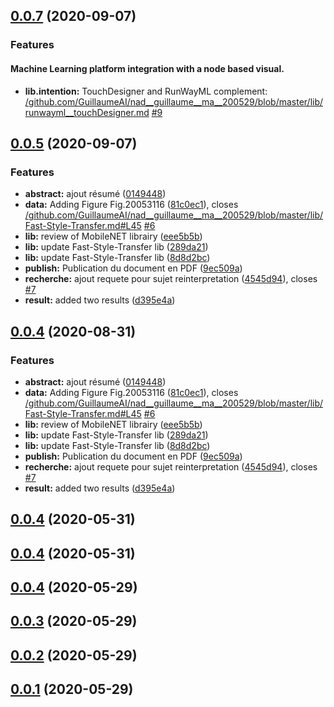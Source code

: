 ## [0.0.7](https://github.com/GuillaumeAI/nad__guillaume__ma__200529/compare/v0.0.6...v0.0.7) (2020-09-07)


### Features

#### Machine Learning platform integration with a node based visual.


* **lib.intention:** TouchDesigner and RunWayML complement: [/github.com/GuillaumeAI/nad__guillaume__ma__200529/blob/master/lib/runwayml__touchDesigner.md](https://github.com/GuillaumeAI/nad__guillaume__ma__200529/blob/master/lib/runwayml__touchDesigner.md) [#9](https://github.com/GuillaumeAI/nad__guillaume__ma__200529/issues/9)


## [0.0.5](https://github.com/GuillaumeAI/nad__guillaume__ma__200529/compare/v0.0.6...v0.0.5) (2020-09-07)


### Features

* **abstract:** ajout  résumé ([0149448](https://github.com/GuillaumeAI/nad__guillaume__ma__200529/commit/01494480cba1e6f9951095cc663c6d1636a18ff5))
* **data:** Adding Figure Fig.20053116 ([81c0ec1](https://github.com/GuillaumeAI/nad__guillaume__ma__200529/commit/81c0ec1b385dbadc8199d598bc3a0dde8ea774ff)), closes [/github.com/GuillaumeAI/nad__guillaume__ma__200529/blob/master/lib/Fast-Style-Transfer.md#L45](https://github.com//github.com/GuillaumeAI/nad__guillaume__ma__200529/blob/master/lib/Fast-Style-Transfer.md/issues/L45) [#6](https://github.com/GuillaumeAI/nad__guillaume__ma__200529/issues/6)
* **lib:** review of MobileNET librairy ([eee5b5b](https://github.com/GuillaumeAI/nad__guillaume__ma__200529/commit/eee5b5ba3b8831878f3fa01c592d1cbb2feb378c))
* **lib:** update Fast-Style-Transfer lib ([289da21](https://github.com/GuillaumeAI/nad__guillaume__ma__200529/commit/289da21ecd51c34e200d88f133972344697e4133))
* **lib:** update Fast-Style-Transfer lib ([8d8d2bc](https://github.com/GuillaumeAI/nad__guillaume__ma__200529/commit/8d8d2bc83e1b0f5bd88da3ca34e7dd7ba87f2e11))
* **publish:** Publication du document en PDF ([9ec509a](https://github.com/GuillaumeAI/nad__guillaume__ma__200529/commit/9ec509aaf068ce4238f47e829da29e1ed9067b7c))
* **recherche:** ajout requete pour sujet reinterpretation ([4545d94](https://github.com/GuillaumeAI/nad__guillaume__ma__200529/commit/4545d940c81d0d84fbc5310f5a74c0c7489ba79c)), closes [#7](https://github.com/GuillaumeAI/nad__guillaume__ma__200529/issues/7)
* **result:** added two results ([d395e4a](https://github.com/GuillaumeAI/nad__guillaume__ma__200529/commit/d395e4a0dcd3d8b12899a26178bbd44a829dac7b))



## [0.0.4](https://github.com/GuillaumeAI/nad__guillaume__ma__200529/compare/v0.0.6...v0.0.4) (2020-08-31)


### Features

* **abstract:** ajout  résumé ([0149448](https://github.com/GuillaumeAI/nad__guillaume__ma__200529/commit/01494480cba1e6f9951095cc663c6d1636a18ff5))
* **data:** Adding Figure Fig.20053116 ([81c0ec1](https://github.com/GuillaumeAI/nad__guillaume__ma__200529/commit/81c0ec1b385dbadc8199d598bc3a0dde8ea774ff)), closes [/github.com/GuillaumeAI/nad__guillaume__ma__200529/blob/master/lib/Fast-Style-Transfer.md#L45](https://github.com//github.com/GuillaumeAI/nad__guillaume__ma__200529/blob/master/lib/Fast-Style-Transfer.md/issues/L45) [#6](https://github.com/GuillaumeAI/nad__guillaume__ma__200529/issues/6)
* **lib:** review of MobileNET librairy ([eee5b5b](https://github.com/GuillaumeAI/nad__guillaume__ma__200529/commit/eee5b5ba3b8831878f3fa01c592d1cbb2feb378c))
* **lib:** update Fast-Style-Transfer lib ([289da21](https://github.com/GuillaumeAI/nad__guillaume__ma__200529/commit/289da21ecd51c34e200d88f133972344697e4133))
* **lib:** update Fast-Style-Transfer lib ([8d8d2bc](https://github.com/GuillaumeAI/nad__guillaume__ma__200529/commit/8d8d2bc83e1b0f5bd88da3ca34e7dd7ba87f2e11))
* **publish:** Publication du document en PDF ([9ec509a](https://github.com/GuillaumeAI/nad__guillaume__ma__200529/commit/9ec509aaf068ce4238f47e829da29e1ed9067b7c))
* **recherche:** ajout requete pour sujet reinterpretation ([4545d94](https://github.com/GuillaumeAI/nad__guillaume__ma__200529/commit/4545d940c81d0d84fbc5310f5a74c0c7489ba79c)), closes [#7](https://github.com/GuillaumeAI/nad__guillaume__ma__200529/issues/7)
* **result:** added two results ([d395e4a](https://github.com/GuillaumeAI/nad__guillaume__ma__200529/commit/d395e4a0dcd3d8b12899a26178bbd44a829dac7b))



## [0.0.4](https://github.com/GuillaumeAI/nad__guillaume__ma__200529/compare/v0.0.6...v0.0.4) (2020-05-31)



## [0.0.4](https://github.com/GuillaumeAI/nad__guillaume__ma__200529/compare/v0.0.5...v0.0.4) (2020-05-31)



## [0.0.4](https://github.com/GuillaumeAI/nad__guillaume__ma__200529/compare/v0.0.3...v0.0.4) (2020-05-29)


## [0.0.3](https://github.com/GuillaumeAI/nad__guillaume__ma__200529/compare/v0.0.2...v0.0.3) (2020-05-29)



## [0.0.2](https://github.com/GuillaumeAI/nad__guillaume__ma__200529/compare/v0.0.1...v0.0.2) (2020-05-29)



## [0.0.1](https://github.com/GuillaumeAI/nad__guillaume__ma__200529/compare/v0.0.1...v0.0.2) (2020-05-29)



